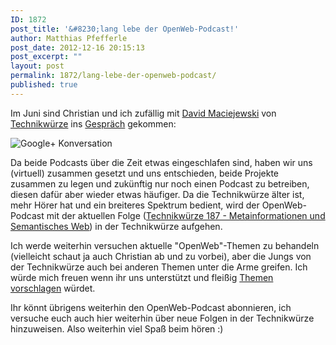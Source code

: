 ```yaml
---
ID: 1872
post_title: '&#8230;lang lebe der OpenWeb-Podcast!'
author: Matthias Pfefferle
post_date: 2012-12-16 20:15:13
post_excerpt: ""
layout: post
permalink: 1872/lang-lebe-der-openweb-podcast/
published: true
---
```


Im Juni sind Christian und ich zufällig mit [David Maciejewski](http://macx.de) von [Technikwürze](http://technikwuerze.de) ins [Gespräch](https://plus.google.com/u/0/101497190553915574028/posts/9C9CkCBVbvc) gekommen:

![Google+ Konversation](http://openwebpodcast.de/wp-content/uploads/2012/12/16.12.12-1853-Bildschirmkopie.png)

Da beide Podcasts über die Zeit etwas eingeschlafen sind, haben wir uns (virtuell) zusammen gesetzt und uns entschieden, beide Projekte zusammen zu legen und zukünftig nur noch einen Podcast zu betreiben, diesen dafür aber wieder etwas häufiger. Da die Technikwürze älter ist, mehr Hörer hat und ein breiteres Spektrum bedient, wird der OpenWeb-Podcast mit der aktuellen Folge ([Technikwürze 187 - Metainformationen und Semantisches Web](http://technikwuerze.de/podcast/technikwuerze-187-metainformationen-und-semantisches-web/)) in der Technikwürze aufgehen.

Ich werde weiterhin versuchen aktuelle "OpenWeb"-Themen zu behandeln (vielleicht schaut ja auch Christian ab und zu vorbei), aber die Jungs von der Technikwürze auch bei anderen Themen unter die Arme greifen. Ich würde mich freuen wenn ihr uns unterstützt und fleißig [Themen vorschlagen](https://github.com/technikwuerze) würdet.

Ihr könnt übrigens weiterhin den OpenWeb-Podcast abonnieren, ich versuche euch auch hier weiterhin über neue Folgen in der Technikwürze hinzuweisen. Also weiterhin viel Spaß beim hören :)

